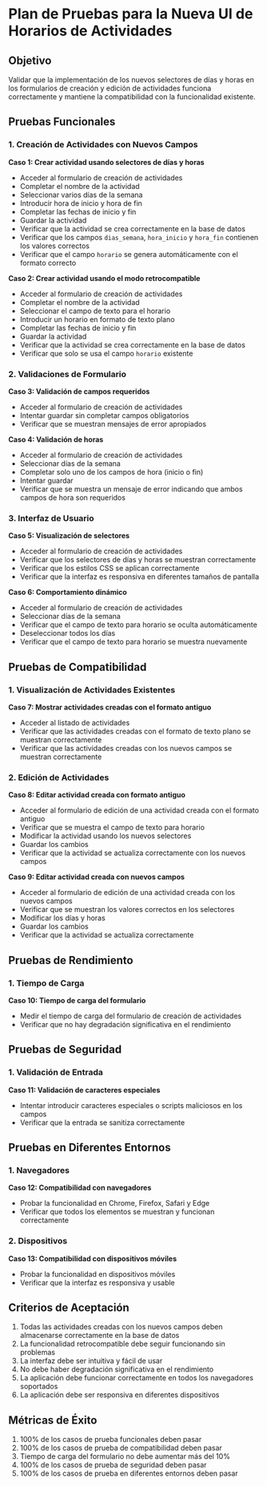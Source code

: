 # Plan de Pruebas para la Nueva UI de Horarios de Actividades

## Objetivo

Validar que la implementación de los nuevos selectores de días y horas en los formularios de creación y edición de actividades funciona correctamente y mantiene la compatibilidad con la funcionalidad existente.

## Pruebas Funcionales

### 1. Creación de Actividades con Nuevos Campos

**Caso 1: Crear actividad usando selectores de días y horas**
- Acceder al formulario de creación de actividades
- Completar el nombre de la actividad
- Seleccionar varios días de la semana
- Introducir hora de inicio y hora de fin
- Completar las fechas de inicio y fin
- Guardar la actividad
- Verificar que la actividad se crea correctamente en la base de datos
- Verificar que los campos `dias_semana`, `hora_inicio` y `hora_fin` contienen los valores correctos
- Verificar que el campo `horario` se genera automáticamente con el formato correcto

**Caso 2: Crear actividad usando el modo retrocompatible**
- Acceder al formulario de creación de actividades
- Completar el nombre de la actividad
- Seleccionar el campo de texto para el horario
- Introducir un horario en formato de texto plano
- Completar las fechas de inicio y fin
- Guardar la actividad
- Verificar que la actividad se crea correctamente en la base de datos
- Verificar que solo se usa el campo `horario` existente

### 2. Validaciones de Formulario

**Caso 3: Validación de campos requeridos**
- Acceder al formulario de creación de actividades
- Intentar guardar sin completar campos obligatorios
- Verificar que se muestran mensajes de error apropiados

**Caso 4: Validación de horas**
- Acceder al formulario de creación de actividades
- Seleccionar días de la semana
- Completar solo uno de los campos de hora (inicio o fin)
- Intentar guardar
- Verificar que se muestra un mensaje de error indicando que ambos campos de hora son requeridos

### 3. Interfaz de Usuario

**Caso 5: Visualización de selectores**
- Acceder al formulario de creación de actividades
- Verificar que los selectores de días y horas se muestran correctamente
- Verificar que los estilos CSS se aplican correctamente
- Verificar que la interfaz es responsiva en diferentes tamaños de pantalla

**Caso 6: Comportamiento dinámico**
- Acceder al formulario de creación de actividades
- Seleccionar días de la semana
- Verificar que el campo de texto para horario se oculta automáticamente
- Deseleccionar todos los días
- Verificar que el campo de texto para horario se muestra nuevamente

## Pruebas de Compatibilidad

### 1. Visualización de Actividades Existentes

**Caso 7: Mostrar actividades creadas con el formato antiguo**
- Acceder al listado de actividades
- Verificar que las actividades creadas con el formato de texto plano se muestran correctamente
- Verificar que las actividades creadas con los nuevos campos se muestran correctamente

### 2. Edición de Actividades

**Caso 8: Editar actividad creada con formato antiguo**
- Acceder al formulario de edición de una actividad creada con el formato antiguo
- Verificar que se muestra el campo de texto para horario
- Modificar la actividad usando los nuevos selectores
- Guardar los cambios
- Verificar que la actividad se actualiza correctamente con los nuevos campos

**Caso 9: Editar actividad creada con nuevos campos**
- Acceder al formulario de edición de una actividad creada con los nuevos campos
- Verificar que se muestran los valores correctos en los selectores
- Modificar los días y horas
- Guardar los cambios
- Verificar que la actividad se actualiza correctamente

## Pruebas de Rendimiento

### 1. Tiempo de Carga

**Caso 10: Tiempo de carga del formulario**
- Medir el tiempo de carga del formulario de creación de actividades
- Verificar que no hay degradación significativa en el rendimiento

## Pruebas de Seguridad

### 1. Validación de Entrada

**Caso 11: Validación de caracteres especiales**
- Intentar introducir caracteres especiales o scripts maliciosos en los campos
- Verificar que la entrada se sanitiza correctamente

## Pruebas en Diferentes Entornos

### 1. Navegadores

**Caso 12: Compatibilidad con navegadores**
- Probar la funcionalidad en Chrome, Firefox, Safari y Edge
- Verificar que todos los elementos se muestran y funcionan correctamente

### 2. Dispositivos

**Caso 13: Compatibilidad con dispositivos móviles**
- Probar la funcionalidad en dispositivos móviles
- Verificar que la interfaz es responsiva y usable

## Criterios de Aceptación

1. Todas las actividades creadas con los nuevos campos deben almacenarse correctamente en la base de datos
2. La funcionalidad retrocompatible debe seguir funcionando sin problemas
3. La interfaz debe ser intuitiva y fácil de usar
4. No debe haber degradación significativa en el rendimiento
5. La aplicación debe funcionar correctamente en todos los navegadores soportados
6. La aplicación debe ser responsiva en diferentes dispositivos

## Métricas de Éxito

1. 100% de los casos de prueba funcionales deben pasar
2. 100% de los casos de prueba de compatibilidad deben pasar
3. Tiempo de carga del formulario no debe aumentar más del 10%
4. 100% de los casos de prueba de seguridad deben pasar
5. 100% de los casos de prueba en diferentes entornos deben pasar

